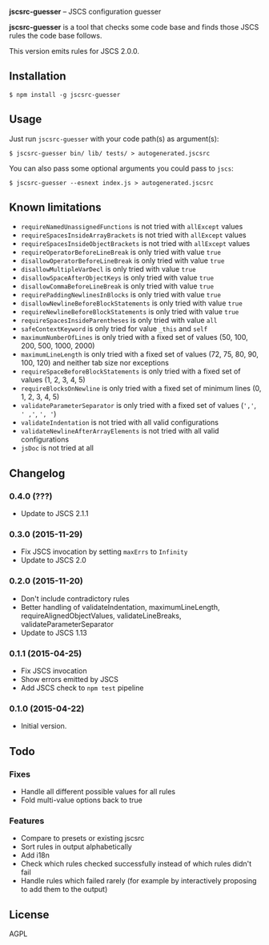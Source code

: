 **jscsrc-guesser** – JSCS configuration guesser

**jscsrc-guesser** is a tool that checks some code base and finds those JSCS
rules the code base follows.

This version emits rules for JSCS 2.0.0.

## Installation

    $ npm install -g jscsrc-guesser

## Usage

Just run `jscsrc-guesser` with your code path(s) as argument(s):

    $ jscsrc-guesser bin/ lib/ tests/ > autogenerated.jscsrc

You can also pass some optional arguments you could pass to `jscs`:

    $ jscsrc-guesser --esnext index.js > autogenerated.jscsrc

## Known limitations

* `requireNamedUnassignedFunctions` is not tried with `allExcept` values
* `requireSpacesInsideArrayBrackets` is not tried with `allExcept` values
* `requireSpacesInsideObjectBrackets` is not tried with `allExcept` values
* `requireOperatorBeforeLineBreak` is only tried with value `true`
* `disallowOperatorBeforeLineBreak` is only tried with value `true`
* `disallowMultipleVarDecl` is only tried with value `true`
* `disallowSpaceAfterObjectKeys` is only tried with value `true`
* `disallowCommaBeforeLineBreak` is only tried with value `true`
* `requirePaddingNewlinesInBlocks` is only tried with value `true`
* `disallowNewlineBeforeBlockStatements` is only tried with value `true`
* `requireNewlineBeforeBlockStatements` is only tried with value `true`
* `requireSpacesInsideParentheses` is only tried with value `all`
* `safeContextKeyword` is only tried for value `_this` and `self`
* `maximumNumberOfLines` is only tried with a fixed set of values (50, 100, 200, 500, 1000, 2000)
* `maximumLineLength` is only tried with a fixed set of values (72, 75, 80, 90, 100, 120)
  and neither tab size nor exceptions
* `requireSpaceBeforeBlockStatements` is only tried with a fixed set of values (1, 2, 3, 4, 5)
* `requireBlocksOnNewline` is only tried with a fixed set of minimum lines (0, 1, 2, 3, 4, 5)
* `validateParameterSeparator` is only tried with a fixed set of values (`','`, `' ,'`, `', '`)
* `validateIndentation` is not tried with all valid configurations
* `validateNewlineAfterArrayElements` is not tried with all valid configurations
* `jsDoc` is not tried at all

## Changelog

### 0.4.0 (???)
* Update to JSCS 2.1.1

### 0.3.0 (2015-11-29)

* Fix JSCS invocation by setting `maxErrs` to `Infinity`
* Update to JSCS 2.0

### 0.2.0 (2015-11-20)

* Don't include contradictory rules
* Better handling of validateIndentation, maximumLineLength, requireAlignedObjectValues,
  validateLineBreaks, validateParameterSeparator
* Update to JSCS 1.13

### 0.1.1 (2015-04-25)

* Fix JSCS invocation
* Show errors emitted by JSCS
* Add JSCS check to `npm test` pipeline

### 0.1.0 (2015-04-22)

* Initial version.

## Todo

### Fixes
* Handle all different possible values for all rules
* Fold multi-value options back to true

### Features
* Compare to presets or existing jscsrc
* Sort rules in output alphabetically
* Add i18n
* Check which rules checked successfully instead of which rules didn't fail
* Handle rules which failed rarely (for example by interactively proposing to
add them to the output)

## License

AGPL
